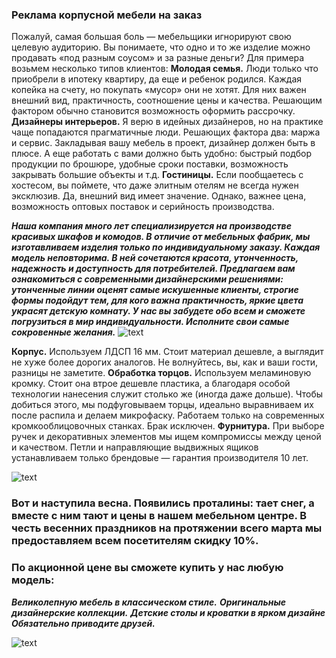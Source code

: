 ### Реклама корпусной мебели на заказ
Пожалуй, самая большая боль — мебельщики игнорируют свою целевую аудиторию. Вы понимаете, что одно и то же изделие можно продавать «под разным соусом» и за разные деньги? Для примера возьмем несколько типов клиентов:
**Молодая семья.** Люди только что приобрели в ипотеку квартиру, да еще и ребенок родился. Каждая копейка на счету, но покупать «мусор» они не хотят. Для них важен внешний вид, практичность, соотношение цены и качества. Решающим фактором обычно становится возможность оформить рассрочку.
**Дизайнеры интерьеров.** Я верю в идейных дизайнеров, но на практике чаще попадаются прагматичные люди. Решающих фактора два: маржа и сервис. Закладывая вашу мебель в проект, дизайнер должен быть в плюсе. А еще работать с вами должно быть удобно: быстрый подбор продукции по брошюре, удобные сроки поставки, возможность закрывать большие объекты и т.д.
**Гостиницы.** Если пообщаетесь с хостесом, вы поймете, что даже элитным отелям не всегда нужен эксклюзив. Да, внешний вид имеет значение. Однако, важнее цена, возможность оптовых поставок и серийность производства.

***Наша компания много лет специализируется на производстве красивых шкафов и комодов. В отличие от мебельных фабрик, мы изготавливаем изделия только по индивидуальному заказу. Каждая модель неповторима. В ней сочетаются красота, утонченность, надежность и доступность для потребителей. Предлагаем вам ознакомиться с современными дизайнерскими решениями: утонченные линии оценят самые искушенные клиенты, строгие формы подойдут тем, для кого важна практичность, яркие цвета украсят детскую комнату. У нас вы забудете обо всем и сможете погрузиться в мир индивидуальности. Исполните свои самые сокровенные желания.***
![text](Image%20(36).png)

**Корпус.** Используем ЛДСП 16 мм. Стоит материал дешевле, а выглядит не хуже более дорогих аналогов. Не волнуйтесь, вы, как и ваши гости, разницы не заметите.
**Обработка торцов.** Используем меламиновую кромку. Стоит она втрое дешевле пластика, а благодаря особой технологии нанесения служит столько же (иногда даже дольше). Чтобы добиться этого, мы подфуговываем торцы, идеально выравниваем их после распила и делаем микрофаску. Работаем только на современных кромкооблицовочных станках. Брак исключен.
**Фурнитура.** При выборе ручек и декоративных элементов мы ищем компромиссы между ценой и качеством. Петли и направляющие выдвижных ящиков устанавливаем только брендовые — гарантия производителя 10 лет.

![text](./Parent%20(9).png)

### Вот и наступила весна. Появились проталины: тает снег, а вместе с ним тают и цены в нашем мебельном центре. В честь весенних праздников на протяжении всего марта мы предоставляем всем посетителям скидку 10%.
### По акционной цене вы сможете купить у нас любую модель:

***Великолепную мебель в классическом стиле.***
***Оригинальные дизайнерские коллекции.***
***Детские столы и кроватки в ярком дизайне***
***Обязательно приводите друзей.***

![text](./Parent%20(6).png)